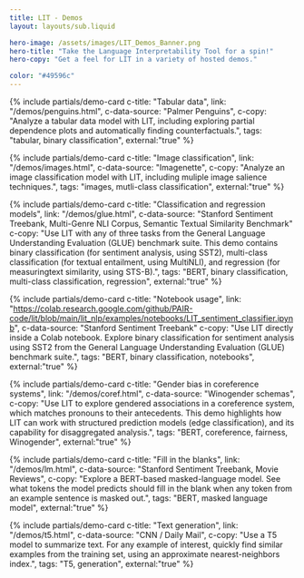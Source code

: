 ```yaml
---
title: LIT - Demos
layout: layouts/sub.liquid

hero-image: /assets/images/LIT_Demos_Banner.png
hero-title: "Take the Language Interpretability Tool for a spin!"
hero-copy: "Get a feel for LIT in a variety of hosted demos."

color: "#49596c"
---
```


<div class="mdl-cell--8-col mdl-cell--8-col-tablet mdl-cell--4-col-phone">

  <div class="mdl-grid no-padding">

  {% include partials/demo-card c-title: "Tabular data", link: "/demos/penguins.html",
  c-data-source: "Palmer Penguins", c-copy: "Analyze a tabular data model with LIT, including exploring partial dependence plots and automatically finding counterfactuals.", tags: "tabular, binary classification", external:"true" %}

  {% include partials/demo-card c-title: "Image classification", link: "/demos/images.html",
  c-data-source: "Imagenette", c-copy: "Analyze an image classification model with LIT, including muliple image salience techniques.", tags: "images, mutli-class classification", external:"true" %}
  
  {% include partials/demo-card c-title: "Classification and regression models", link: "/demos/glue.html", 
  c-data-source: "Stanford Sentiment Treebank,  Multi-Genre NLI Corpus, Semantic Textual Similarity Benchmark"
  c-copy: "Use LIT with any of three tasks from the General Language Understanding Evaluation (GLUE) benchmark suite. This demo contains binary classification (for sentiment analysis, using SST2), multi-class classification (for textual entailment, using MultiNLI), and regression (for measuringtext similarity, using STS-B).", tags: "BERT, binary classification, multi-class classification, regression", external:"true" %}

  {% include partials/demo-card c-title: "Notebook usage", link: "https://colab.research.google.com/github/PAIR-code/lit/blob/main/lit_nlp/examples/notebooks/LIT_sentiment_classifier.ipynb",
  c-data-source: "Stanford Sentiment Treebank"
  c-copy: "Use LIT directly inside a Colab notebook. Explore binary classification for sentiment analysis using SST2 from the General Language Understanding Evaluation (GLUE) benchmark suite.", tags: "BERT, binary classification, notebooks", external:"true" %}

  {% include partials/demo-card c-title: "Gender bias in coreference systems", link: "/demos/coref.html",
  c-data-source: "Winogender schemas", c-copy: "Use LIT to explore gendered associations in a coreference system, which matches pronouns to their antecedents. This demo highlights how LIT can work with structured prediction models (edge classification), and its capability for disaggregated analysis.", tags: "BERT, coreference, fairness, Winogender", external:"true" %}

  {% include partials/demo-card c-title: "Fill in the blanks", link: "/demos/lm.html",
  c-data-source: "Stanford Sentiment Treebank, Movie Reviews", c-copy: "Explore a BERT-based masked-language model. See what tokens the model predicts should fill in the blank when any token from an example sentence is masked out.", tags: "BERT, masked language model", external:"true" %}

  {% include partials/demo-card c-title: "Text generation", link: "/demos/t5.html",
  c-data-source: "CNN / Daily Mail", c-copy: "Use a T5 model to summarize text. For any example of interest, quickly find similar examples from the training set, using an approximate nearest-neighbors index.", tags: "T5, generation", external:"true" %}
  </div>
